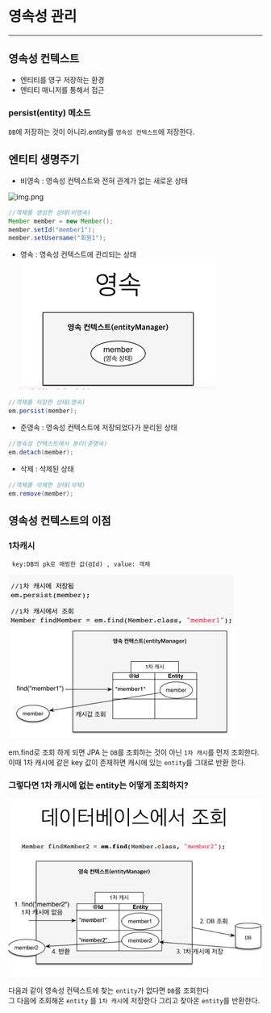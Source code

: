 # 영속성 관리
* **

## 영속성 컨텍스트

+ 엔티티를 영구 저장하는 환경
+ 엔티티 매니저를 통해서 접근


### persist(entity) 메소드

```DB```에 저장하는 것이 아니라.entity를 ```영속성 컨텍스트```에 저장한다.


## 엔티티 생명주기

+ 비영속 : 영속성 컨텍스트와 전혀 관계가 없는 새로운 상태

![img.png](img.png)

```java
//객체를 생성한 상태(비영속)
Member member = new Member();
member.setId("member1");
member.setUsername("회원1");
```

+ 영속 : 영속성 컨텍스트에 관리되는 상태
![img_1.png](img_1.png)
```java
//객체를 저장한 상태(영속)
em.persist(member);
```
+ 준영속 : 영속성 컨텍스트에 저장되었다가 분리된 상태

```java
//영속성 컨텍스트에서 분리(준영속)
em.detach(member);
```
+ 삭제 : 삭제된 상태
```java
//객체를 삭제한 상태(삭제)
em.remove(member);
```

## 영속성 컨텍스트의 이점


### 1차캐시
```
 key:DB의 pk로 매핑한 값(@Id) , value: 객체
```
![img_2.png](img_2.png)

em.find로 조회 하게 되면 JPA 는 ```DB```를 조회하는 것이 아닌 ```1차 캐시```를 먼저 조회한다.  
이때 1차 캐시에 같은 key 값이 존재하면 캐시에 있는 ```entity```를 그대로 반환 한다.

### 그렇다면 1차 캐시에 없는 entity는 어떻게 조회하지?
![img_3.png](img_3.png)

다음과 같이 영속성 컨텍스트에 찾는 ```entity```가 없다면 ```DB```를 조회한다  
그 다음에 조회해온 ```entity``` 를 ```1차 캐시```에 저장한다 그리고 찾아온 ```entity```를 반환한다.



